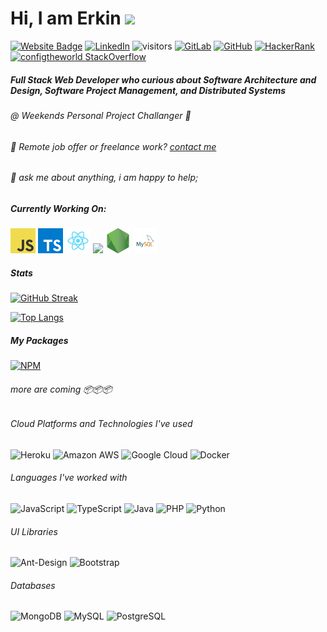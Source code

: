 # Hi, I am Erkin <img src="https://media.giphy.com/media/hvRJCLFzcasrR4ia7z/giphy.gif" width="25px">

[![Website Badge](https://img.shields.io/static/v1?label=website&message=configtheworld&color=181717)](https://configtheworld.github.io/erkinture/)
[![LinkedIn](https://img.shields.io/static/v1?label=LinkedIn&message=Erkin&color=181717)](https://www.linkedin.com/in/erkin-berk-t%C3%BCre-76ab60163/)
![visitors](https://visitor-badge.laobi.icu/badge?page_id=8312c96&right_color=#575757)
[![GitLab](https://img.shields.io/badge/-GitLab-181717?style=flat&logo=gitlab)](https://gitlab.com/erkinture)
[![GitHub](https://img.shields.io/badge/-GitHub-181717?style=flat&logo=github)](https://github.com/configtheworld)
[![HackerRank](https://img.shields.io/badge/-Hackerrank-181717?style=flat&logo=HackerRank&logoColor=white)](https://www.hackerrank.com/erkinture?hr_r=1)
[![configtheworld StackOverflow](https://stackoverflow-badge.vercel.app/?userID=13969786)](https://stackoverflow.com/users/13969786/configtheworld)

##### Full Stack Web Developer who curious about Software Architecture and Design, Software Project Management, and Distributed Systems
###### @ Weekends Personal Project Challanger 🌱 
###### 💼 Remote job offer or freelance work? [contact me](mailto:configtheworld@gmail.com)
###### 💬 ask me about anything, i am happy to help;

##### Currently Working On:
<code><img height="40" src="https://raw.githubusercontent.com/github/explore/80688e429a7d4ef2fca1e82350fe8e3517d3494d/topics/javascript/javascript.png"></code>
<code><img height="40" src="https://raw.githubusercontent.com/github/explore/80688e429a7d4ef2fca1e82350fe8e3517d3494d/topics/typescript/typescript.png"></code>
<code><img height="40" src="https://raw.githubusercontent.com/github/explore/80688e429a7d4ef2fca1e82350fe8e3517d3494d/topics/react/react.png"></code>
<code><img height="40" src="https://encrypted-tbn0.gstatic.com/images?q=tbn:ANd9GcRT1PKsfJXnxOqnTRiIZ8VcdJDYBXD-qZnnpw&usqp=CAU"></code>
<code><img height="40" src="https://raw.githubusercontent.com/github/explore/80688e429a7d4ef2fca1e82350fe8e3517d3494d/topics/nodejs/nodejs.png"></code>
<code><img height="40" src="https://raw.githubusercontent.com/github/explore/80688e429a7d4ef2fca1e82350fe8e3517d3494d/topics/mysql/mysql.png"></code>

##### Stats
[![GitHub Streak](http://github-readme-streak-stats.herokuapp.com?user=configtheworld&theme=soft-green&hide_border=true&background=FFFEFE&border=343434&fire=786ADD&currStreakNum=786ADD&currStreakLabel=555555&sideLabels=786ADD&dates=43E95E)](https://github.com/configtheworld)

[![Top Langs](https://github-readme-stats.vercel.app/api/top-langs/?username=configtheworld&exclude_repo=HTTU&layout=compact&hide_border=true)](https://github.com/configtheworld)

##### My Packages
[![NPM](https://nodei.co/npm/indexed-object-to-array.png?downloads=true)](https://www.npmjs.com/package/indexed-object-to-array)

###### more are coming 📦📦📦

<!---
##### ⚡ Languages & Technologies
<code><img height="30" width="30" src="https://cdn.worldvectorlogo.com/logos/nodejs-icon.svg"></code>
<code><img height="30" width="30" src="https://raw.githubusercontent.com/github/explore/80688e429a7d4ef2fca1e82350fe8e3517d3494d/topics/javascript/javascript.png"></code>
<code><img height="30" width="30" src="https://raw.githubusercontent.com/github/explore/80688e429a7d4ef2fca1e82350fe8e3517d3494d/topics/typescript/typescript.png"></code>
<code><img height="30" width="30" src="https://raw.githubusercontent.com/github/explore/80688e429a7d4ef2fca1e82350fe8e3517d3494d/topics/react/react.png"></code>
<code><img height="30" width="30" src="https://upload.wikimedia.org/wikipedia/commons/thumb/3/3f/Git_icon.svg/1024px-Git_icon.svg.png"></code>
<code><img height="30" width="30" src="https://raw.githubusercontent.com/github/explore/80688e429a7d4ef2fca1e82350fe8e3517d3494d/topics/github-api/github-api.png"></code>
<code><img height="30" width="30" src="https://cdn.worldvectorlogo.com/logos/postgresql.svg"></code>
<code><img height="30" width="30" src="https://raw.githubusercontent.com/reduxjs/redux/master/logo/logo.png"></code>
<code><img height="30" width="30" src="https://encrypted-tbn0.gstatic.com/images?q=tbn:ANd9GcRT1PKsfJXnxOqnTRiIZ8VcdJDYBXD-qZnnpw&usqp=CAU"></code>
<code><img height="30" width="30" src="https://upload.wikimedia.org/wikipedia/commons/a/ab/Linux_Logo_in_Linux_Libertine_Font.svg"></code>
<code><img height="30" width="30" src="https://cdn.iconscout.com/icon/free/png-512/mongodb-3-1175138.png"></code>
<code><img height="30" width="30" src="https://raw.githubusercontent.com/github/explore/80688e429a7d4ef2fca1e82350fe8e3517d3494d/topics/mysql/mysql.png"></code> -->

###### Cloud Platforms and Technologies I've used
![Heroku](https://img.shields.io/badge/-Heroku-181717?style=flat&logo=heroku)
![Amazon AWS](https://img.shields.io/badge/Amazon%20AWS-181717?style=flat&logo=amazon-aws)
![Google Cloud](https://img.shields.io/badge/Google%20Cloud-181717?style=flat&logo=google-cloud)
![Docker](https://img.shields.io/badge/-Docker-181717?style=flat&logo=docker)
###### Languages I've worked with
![JavaScript](https://img.shields.io/badge/-JavaScript-181717?style=flat&logo=javascript)
![TypeScript](https://img.shields.io/badge/-TypeScript-181717?style=flat&logo=typescript)
![Java](https://img.shields.io/badge/-java-181717?style=flat&logo=java)
![PHP](https://img.shields.io/badge/PHP-181717?style=flat&logo=php&logoColor=white)
![Python](https://img.shields.io/badge/Python-181717?style=flat&logo=python&logoColor=white)
###### UI Libraries 
![Ant-Design](https://img.shields.io/badge/-AntDesign-181717?style=flat&logo=ant-design&logoColor=red)
![Bootstrap](https://img.shields.io/badge/-Bootstrap-181717?style=flat&logo=bootstrap)
###### Databases
![MongoDB](https://img.shields.io/badge/-MongoDB-181717?style=flat&logo=mongodb)
![MySQL](https://img.shields.io/badge/-MySQL-181717?style=flat&logo=mysql)
![PostgreSQL](https://img.shields.io/badge/-PostgreSQL-181717?style=flat&logo=postgresql)



<!---[![configtheworld's github activity graph](https://activity-graph.herokuapp.com/graph?username=configtheworld&theme=github-light)](https://github.com/configtheworld) -->


